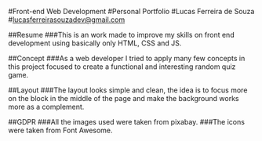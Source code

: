 #Front-end Web Development #Personal Portfolio #Lucas Ferreira de Souza #lucasferreirasouzadev@gmail.com

##Resume ###This is an work made to improve my skills on front end development using basically only HTML, CSS and JS.

##Concept ###As a web developer I tried to apply many few concepts in this project focused to create a functional and interesting random quiz game.

##Layout ###The layout looks simple and clean, the idea is to focus more on the block in the middle of the page and make the background works more as a complement.

##GDPR ###All the images used were taken from pixabay. ###The icons were taken from Font Awesome.